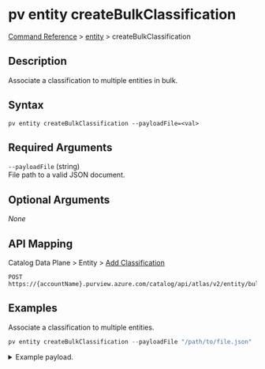 # pv entity createBulkClassification
[Command Reference](../../../README.md#command-reference) > [entity](./main.md) > createBulkClassification

## Description
Associate a classification to multiple entities in bulk.

## Syntax
```
pv entity createBulkClassification --payloadFile=<val>
```

## Required Arguments
`--payloadFile` (string)  
File path to a valid JSON document.

## Optional Arguments
*None*

## API Mapping
Catalog Data Plane > Entity > [Add Classification](https://docs.microsoft.com/en-us/rest/api/purview/catalogdataplane/entity/add-classification)
```
POST https://{accountName}.purview.azure.com/catalog/api/atlas/v2/entity/bulk/classification
```

## Examples
Associate a classification to multiple entities.
```powershell
pv entity createBulkClassification --payloadFile "/path/to/file.json"
```
<details><summary>Example payload.</summary>
<p>

```json
{
    "classification": {
        "typeName": "MICROSOFT.FINANCIAL.US.ABA_ROUTING_NUMBER"
    },
    "entityGuids": [
        "c6a7811a-0699-44d0-b0be-68babe560ab2",
        "6374e9e8-4719-4747-b2d2-054548023ae2",
        "dcd41879-dda2-4b3c-8c97-9b76d39799b1"
    ]
}
```
</p>
</details>